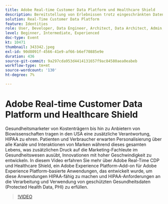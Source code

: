 ```yaml
---
title: Adobe Real-time Customer Data Platform und Healthcare Shield
description: Bereitstellung von Erlebnissen trotz eingeschränkten Datenzugriffs. Unabhängig davon, ob Sie ein Advertiser, ein Publisher oder eine Agentur sind, hilft Ihnen dieses Webinar, das
solution: Real-Time Customer Data Platform
feature: Identities
role: User, Developer, Data Engineer, Architect, Data Architect, Admin, Leader
level: Beginner, Intermediate, Experienced
doc-type: Event
kt: 10471
thumbnail: 343342.jpeg
exl-id: 90d8091f-4566-41e9-af66-b6ef70885e9e
duration: 436
source-git-commit: 9a297cda953d4414131657f9ac84580aea0eabeb
workflow-type: tm+mt
source-wordcount: '130'
ht-degree: 7%

---
```


# Adobe Real-time Customer Data Platform und Healthcare Shield

Gesundheitsmarketer von Kostenträgern bis hin zu Anbietern von Biowissenschaften tragen in den USA eine zusätzliche Verantwortung, HIPAA zu ehren. Patienten und Verbraucher erwarten Personalisierung über alle Kanäle und Interaktionen von Marken während dieses gesamten Lebens, was zusätzlichen Druck auf die Marketing-Fachleute im Gesundheitswesen ausübt, Innovationen mit hoher Geschwindigkeit zu entwickeln. In diesem Video erfahren Sie mehr über Adobe Real-Time CDP und Healthcare Shield, ein Adobe Experience Platform-Add-on für Adobe Experience Platform-basierte Anwendungen, das entwickelt wurde, um diese Anwendungen HIPAA-fähig zu machen und HIPAA-Anforderungen an die Verarbeitung und Verwendung von geschützten Gesundheitsdaten (Protected Health Data, PHI) zu erfüllen.

>[!VIDEO](https://video.tv.adobe.com/v/343342/?quality=12&learn=on)
